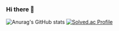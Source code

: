 ### Hi there 👋

![Anurag's GitHub stats](https://github-readme-stats.vercel.app/api?username=rtaeho&show_icons=true&theme=transparent)
[![Solved.ac Profile](http://mazassumnida.wtf/api/v2/generate_badge?boj=ryou0920)](https://solved.ac/ryou0920/)

<!--
**rtaeho/rtaeho** is a ✨ _special_ ✨ repository because its `README.md` (this file) appears on your GitHub profile.

Here are some ideas to get you started:

- 🔭 I’m currently working on ...
- 🌱 I’m currently learning ...
- 👯 I’m looking to collaborate on ...
- 🤔 I’m looking for help with ...
- 💬 Ask me about ...
- 📫 How to reach me: ...
- 😄 Pronouns: ...
- ⚡ Fun fact: ...
-->

